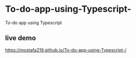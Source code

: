 # To-do-app-using-Typescript-
To-do app using Typescript 
## live demo 
https://mostafa219.github.io/To-do-app-using-Typescript-/

